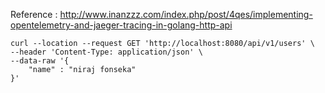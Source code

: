 

Reference : http://www.inanzzz.com/index.php/post/4qes/implementing-opentelemetry-and-jaeger-tracing-in-golang-http-api

```
curl --location --request GET 'http://localhost:8080/api/v1/users' \
--header 'Content-Type: application/json' \
--data-raw '{
    "name" : "niraj fonseka"
}'
```
